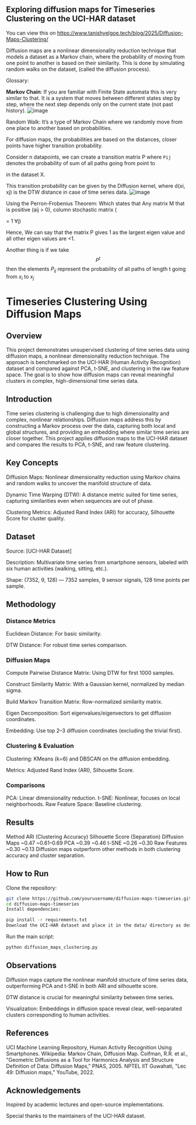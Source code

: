 ## Exploring diffusion maps for Timeseries Clustering on the UCI-HAR dataset

You can view this on https://www.tanishyelgoe.tech/blog/2025/Diffusion-Maps-Clustering/

Diffusion maps are a nonlinear dimensionality reduction technique that models a dataset as a Markov chain, where the probability of moving from one point to another is based on their similarity. This is done by simulating random walks on the dataset, (called the diffusion process).

Glossary:

**Markov Chain**: If you are familiar with Finite State automata this is very similar to that. It is a system that moves between different states step by step, where the next step depends only on the current state (not past history).
![image](https://github.com/user-attachments/assets/7d85e926-3e00-41ce-b4d5-23ce53b10bf1)

Random Walk: It’s a type of Markov Chain where we randomly move from one place to another based on probabilities.

For diffusion maps, the probabilities are based on the distances, closer points have higher transition probability.

Consider n datapoints, we can create a transition matrix P where `Pij` denotes the probability of sum of all paths going from point to

in the dataset X.

This transition probability can be given by the Diffusion kernel, where d(xi, xj) is the DTW distance in case of time series data.
![image](https://github.com/user-attachments/assets/3d2011ce-c629-4af4-86a0-ee8979af62e9)


Using the Perron-Frobenius Theorem: Which states that Any matrix M that is positive (aij > 0), column stochastic matrix (

= 1 ∀j)

Hence, We can say that the matrix P gives 1 as the largest eigen value and all other eigen values are <1.

Another thing is if we take $$P^t$$ then the elements $P_{ij}$ represent the probability of all paths of length t going from $x_i$ to $x_j$


# Timeseries Clustering Using Diffusion Maps
## Overview
This project demonstrates unsupervised clustering of time series data using diffusion maps, a nonlinear dimensionality reduction technique. The approach is benchmarked on the UCI-HAR (Human Activity Recognition) dataset and compared against PCA, t-SNE, and clustering in the raw feature space. The goal is to show how diffusion maps can reveal meaningful clusters in complex, high-dimensional time series data.


## Introduction
Time series clustering is challenging due to high dimensionality and complex, nonlinear relationships. Diffusion maps address this by constructing a Markov process over the data, capturing both local and global structures, and providing an embedding where similar time series are closer together. This project applies diffusion maps to the UCI-HAR dataset and compares the results to PCA, t-SNE, and raw feature clustering.

## Key Concepts
Diffusion Maps: Nonlinear dimensionality reduction using Markov chains and random walks to uncover the manifold structure of data.

Dynamic Time Warping (DTW): A distance metric suited for time series, capturing similarities even when sequences are out of phase.

Clustering Metrics: Adjusted Rand Index (ARI) for accuracy, Silhouette Score for cluster quality.

## Dataset
Source: [UCI-HAR Dataset]

Description: Multivariate time series from smartphone sensors, labeled with six human activities (walking, sitting, etc.).

Shape: (7352, 9, 128) — 7352 samples, 9 sensor signals, 128 time points per sample.


## Methodology
### Distance Metrics
Euclidean Distance: For basic similarity.

DTW Distance: For robust time series comparison.

### Diffusion Maps
Compute Pairwise Distance Matrix: Using DTW for first 1000 samples.

Construct Similarity Matrix: With a Gaussian kernel, normalized by median sigma.

Build Markov Transition Matrix: Row-normalized similarity matrix.

Eigen Decomposition: Sort eigenvalues/eigenvectors to get diffusion coordinates.

Embedding: Use top 2–3 diffusion coordinates (excluding the trivial first).

### Clustering & Evaluation
Clustering: KMeans (k=6) and DBSCAN on the diffusion embedding.

Metrics: Adjusted Rand Index (ARI), Silhouette Score.

### Comparisons
PCA: Linear dimensionality reduction.
t-SNE: Nonlinear, focuses on local neighborhoods.
Raw Feature Space: Baseline clustering.

## Results
Method	ARI (Clustering Accuracy)	Silhouette Score (Separation)
Diffusion Maps	~0.47	~0.61–0.69
PCA	~0.39	~0.46
t-SNE	~0.26	~0.30
Raw Features	~0.30	~0.13
Diffusion maps outperform other methods in both clustering accuracy and cluster separation.

## How to Run
Clone the repository:

```bash
git clone https://github.com/yourusername/diffusion-maps-timeseries.git
cd diffusion-maps-timeseries
Install dependencies:
```

```bash
pip install -r requirements.txt
Download the UCI-HAR dataset and place it in the data/ directory as described above.
```
Run the main script:

```bash
python diffusion_maps_clustering.py
```
## Observations
Diffusion maps capture the nonlinear manifold structure of time series data, outperforming PCA and t-SNE in both ARI and silhouette score.

DTW distance is crucial for meaningful similarity between time series.

Visualization: Embeddings in diffusion space reveal clear, well-separated clusters corresponding to human activities.

## References
UCI Machine Learning Repository, Human Activity Recognition Using Smartphones.
Wikipedia: Markov Chain, Diffusion Map.
Coifman, R.R. et al., "Geometric Diffusions as a Tool for Harmonics Analysis and Structure Definition of Data: Diffusion Maps," PNAS, 2005.
NPTEL IIT Guwahati, "Lec 49: Diffusion maps," YouTube, 2022.

## Acknowledgements
Inspired by academic lectures and open-source implementations.

Special thanks to the maintainers of the UCI-HAR dataset.

